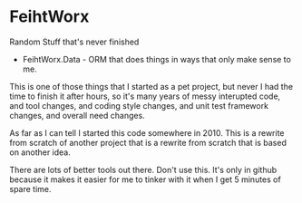 # FeihtWorx
Random Stuff that's never finished

* FeihtWorx.Data - ORM that does things in ways that only make sense to me.

This is one of those things that I started as a pet project, but never I had the time to finish it after hours, so it's many years of messy interupted code, and tool changes, and coding style changes, and unit test framework changes, and overall need changes.

As far as I can tell I started this code somewhere in 2010. This is a rewrite from scratch of another project that is a rewrite from scratch that is based on another idea.

There are lots of better tools out there. Don't use this. It's only in github because it makes it easier for me to tinker with it when I get 5 minutes of spare time.
